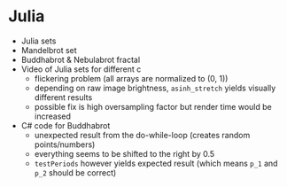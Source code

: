# Julia
- Julia sets
- Mandelbrot set
- Buddhabrot & Nebulabrot fractal
- Video of Julia sets for different c
  - flickering problem (all arrays are normalized to (0, 1))
  - depending on raw image brightness, ``asinh_stretch`` yields visually different results
  - possible fix is high oversampling factor but render time would be increased
- C# code for Buddhabrot
  - unexpected result from the do-while-loop (creates random points/numbers)
  - everything seems to be shifted to the right by 0.5
  - ``testPeriods`` however yields expected result (which means ``p_1`` and ``p_2`` should be correct)
